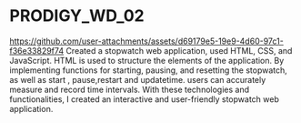 # PRODIGY_WD_02

https://github.com/user-attachments/assets/d69179e5-19e9-4d60-97c1-f36e33829f74
Created a stopwatch web application, used HTML, CSS, and JavaScript.
HTML is used to structure the elements of the application.
By implementing functions for starting, pausing, and resetting the stopwatch, as well as start , pause,restart and updatetime.
users can accurately measure and record time intervals. With these technologies and functionalities,
I created an interactive and user-friendly stopwatch web application.


